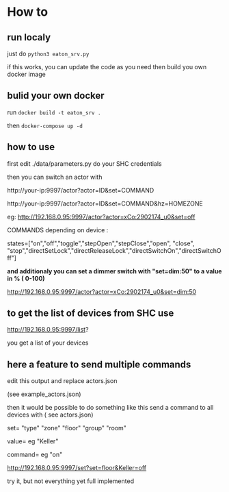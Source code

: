 # How to

## run localy

just do 
`python3 eaton_srv.py`

if this works, you can update the code as you need
then build you own docker image

## bulid your own docker
run
`docker build -t eaton_srv . `

then
`docker-compose up -d`

## how to use

first edit ./data/parameters.py do your SHC credentials

then you can switch an actor with

http://your-ip:9997/actor?actor=ID&set=COMMAND

http://your-ip:9997/actor?actor=ID&set=COMMAND&hz=HOMEZONE

eg:
http://192.168.0.95:9997/actor?actor=xCo:2902174_u0&set=off

COMMANDS depending on device : 

states=["on","off","toggle","stepOpen","stepClose","open", "close", "stop","directSetLock","directReleaseLock","directSwitchOn","directSwitchOff"]

**and additionaly you can set a dimmer switch with "set=dim:50" to a value in % ( 0-100)**

http://192.168.0.95:9997/actor?actor=xCo:2902174_u0&set=dim:50


## to get the list of devices from SHC use

http://192.168.0.95:9997/list?

you get a list of your devices

## here a feature to send multiple commands 

edit this output and replace actors.json

(see example_actors.json)

then it would be possible to do something like this
send a command to all devices with ( see actors.json)

set=   "type"  "zone"  "floor"  "group"  "room"

value=  eg "Keller"

command= eg "on"


http://192.168.0.95:9997/set?set=floor&Keller=off


try it, but not everything yet full implemented
